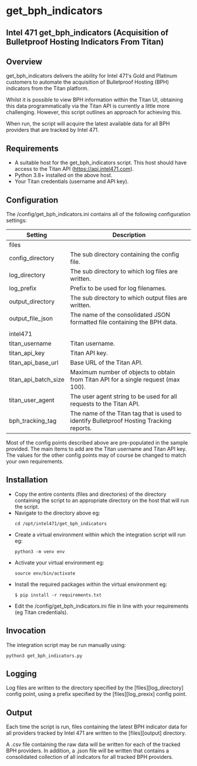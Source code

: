 # get_bph_indicators

## Intel 471 get_bph_indicators (Acquisition of Bulletproof Hosting Indicators From Titan)

## Overview
get_bph_indicators delivers the ability for Intel 471's Gold and Platinum customers to automate the acquisition of Bulletproof Hosting (BPH) indicators from the Titan platform.

Whilst it is possible to view BPH information within the Titan UI, obtaining this data programmatically via the Titan API is currently a little more challenging. However, this script outlines an approach for achieving this.

When run, the script will acquire the latest available data for all BPH providers that are tracked by Intel 471.

## Requirements
- A suitable host for the get_bph_indicators script. This host should have access to the Titan API (https://api.intel471.com).
- Python 3.8+ installed on the above host.
- Your Titan credentials (username and API key).

## Configuration
The /config/get_bph_indicators.ini contains all of the following configuration settings:

| Setting                                                 | Description                                                                                                |
| -------                                                 | -----------                                                                                                |
| files                                                   |                                                                                                            |
| config_directory                                        | The sub directory containing the config file.                                                              |
| log_directory                                           | The sub directory to which log files are written.                                                          |
| log_prefix                                              | Prefix to be used for log filenames.                                                                       |
| output_directory                                        | The sub directory to which output files are written.                                                       |
| output_file_json                                        | The name of the consolidated JSON formatted file containing the BPH data.                                  |
|                                                         |                                                                                                            |
| intel471                                                |                                                                                                            |
| titan_username                                          | Titan username.                                                                                            |
| titan_api_key                                           | Titan API key.                                                                                             |
| titan_api_base_url                                      | Base URL of the Titan API.                                                                                 |
| titan_api_batch_size                                    | Maximum number of objects to obtain from Titan API for a single request (max 100).                         |
| titan_user_agent                                        | The user agent string to be used for all requests to the Titan API.                                        |
| bph_tracking_tag                                        | The name of the Titan tag that is used to identify Bulletproof Hosting Tracking reports.                   |

Most of the config points described above are pre-populated in the sample provided.  The main items to add are the Titan username and Titan API key. The values for the other config points may of course be changed to match your own requirements.

## Installation
- Copy the entire contents (files and directories) of the directory containing the script to an appropriate directory on the host that will run the script.
- Navigate to the directory above eg:
  ```
  cd /opt/intel471/get_bph_indicators
  ```
- Create a virtual environment within which the integration script will run eg:
  ```
  python3 -m venv env
  ```
- Activate your virtual environment eg:
  ```
  source env/bin/activate
  ```
- Install the required packages within the virtual environment eg:
  ```
  $ pip install -r requirements.txt
  ```
- Edit the /config/get_bph_indicators.ini file in line with your requirements (eg Titan credentials).

## Invocation
The integration script may be run manually using:
```
python3 get_bph_indicators.py
```

## Logging
Log files are written to the directory specified by the [files][log_directory] config point, using a prefix specified by the [files][log_prexix] config point.

## Output
Each time the script is run, files containing the latest BPH indicator data for all providers tracked by Intel 471 are written to the [files][output] directory.

A .csv file containing the raw data will be written for each of the tracked BPH providers.  In addition, a .json file will be written that contains a consolidated collection of all indicators for all tracked BPH providers.
